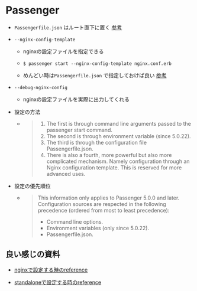 # Passenger
- `Passengerfile.json` はルート直下に置く  [参考](https://www.phusionpassenger.com/library/config/standalone/intro.html#location-of-passengerfile-json)
  
- `--nginx-config-template`
  - nginxの設定ファイルを指定できる
  - 
    ```
    $ passenger start --nginx-config-template nginx.conf.erb
    ```
  - めんどい時は`Passengerfile.json` で指定しておけば良い  [参考](https://www.phusionpassenger.com/library/config/standalone/reference/#--nginx-config-template-nginx_config_template)

- `--debug-nginx-config`
  - nginxの設定ファイルを実際に出力してくれる

- 設定の方法
  - > 1. The first is through command line arguments passed to the passenger start command.
    >2. The second is through environment variable (since 5.0.22).
    >3. The third is through the configuration file Passengerfile.json.
    >4. There is also a fourth, more powerful but also more complicated mechanism. Namely configuration through an Nginx configuration template. This is reserved for more advanced uses.

- 設定の優先順位
  - >This information only applies to Passenger 5.0.0 and later.
    Configuration sources are respected in the following precedence (ordered from most to least precedence):
    >- Command line options.
    >- Environment variables (only since 5.0.22).
    >- Passengerfile.json.
## 良い感じの資料
- [nginxで設定する時のreference](https://www.phusionpassenger.com/library/config/nginx/reference/) 

- [standaloneで設定する時のreference](https://www.phusionpassenger.com/library/config/standalone/reference/) 

